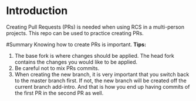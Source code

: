 # Introduction
Creating Pull Requests (PRs) is needed when using RCS in a multi-person projects.
This repo can be used to practice creating PRs.

#Summary
Knowing how to create PRs is important. 
**Tips:** 
1.  The base fork is where changes should be applied. The head fork contains the changes you would like to be applied.
2.  Be careful not to mix PRs commits.
3.  When creating the new branch, it is very important that you switch back to the master branch first. 
    If not, the new branch will be created off the current branch add-intro.
    And that is how you end up having commits of the first PR in the second PR as well.


